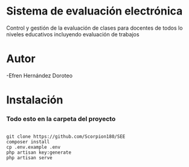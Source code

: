 # Sistema de evaluación electrónica

Control y gestión de la evaluación de clases para docentes de todos lo niveles educativos incluyendo evaluación de trabajos
# Autor
-Efren Hernández Doroteo
# Instalación
### Todo esto en la carpeta del proyecto
```

git clone https://github.com/Scorpion180/SEE
composer install
cp .env.example .env
php artisan key:generate
php artisan serve
```
